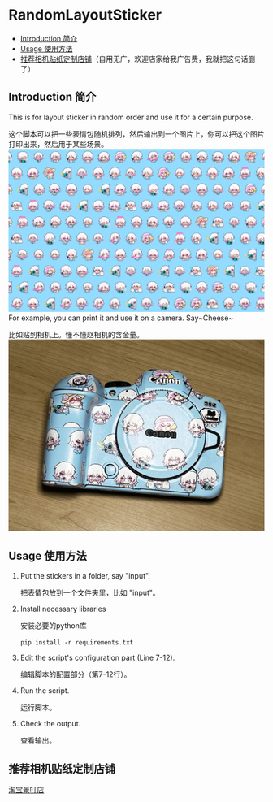 # RandomLayoutSticker

- [Introduction 简介](#introduction-简介)
- [Usage 使用方法](#usage-使用方法)
- [推荐相机贴纸定制店铺](#推荐相机贴纸定制店铺)（自用无广，欢迎店家给我广告费，我就把这句话删了）

## Introduction 简介
This is for layout sticker in random order and use it for a certain purpose.

这个脚本可以把一些表情包随机排列，然后输出到一个图片上，你可以把这个图片打印出来，然后用于某些场景。
![output](sample_usage/output_march7th.jpg)
For example, you can print it and use it on a camera. Say~Cheese~

比如贴到相机上。懂不懂赵相机的含金量。
![赵相机](sample_usage/march7th.jpg)

## Usage 使用方法
1. Put the stickers in a folder, say "input".

    把表情包放到一个文件夹里，比如 "input"。
2. Install necessary libraries

   安装必要的python库
   
    `pip install -r requirements.txt`
3. Edit the script's configuration part (Line 7-12).

    编辑脚本的配置部分（第7-12行）。
4. Run the script.

    运行脚本。
5. Check the output.

    查看输出。

## 推荐相机贴纸定制店铺
[淘宝景叮店](https://m.tb.cn/h.g3u2AJTCspsWc69?tk=UXeLWDec3aK)
